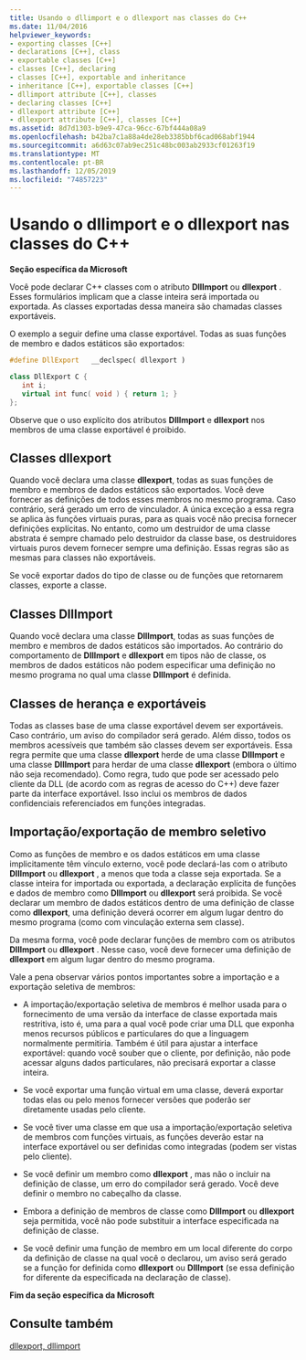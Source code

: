 ```yaml
---
title: Usando o dllimport e o dllexport nas classes do C++
ms.date: 11/04/2016
helpviewer_keywords:
- exporting classes [C++]
- declarations [C++], class
- exportable classes [C++]
- classes [C++], declaring
- classes [C++], exportable and inheritance
- inheritance [C++], exportable classes [C++]
- dllimport attribute [C++], classes
- declaring classes [C++]
- dllexport attribute [C++]
- dllexport attribute [C++], classes [C++]
ms.assetid: 8d7d1303-b9e9-47ca-96cc-67bf444a08a9
ms.openlocfilehash: b42ba7c1a88a4de28eb3385bbf6cad068abf1944
ms.sourcegitcommit: a6d63c07ab9ec251c48bc003ab2933cf01263f19
ms.translationtype: MT
ms.contentlocale: pt-BR
ms.lasthandoff: 12/05/2019
ms.locfileid: "74857223"
---
```

# <a name="using-dllimport-and-dllexport-in-c-classes"></a>Usando o dllimport e o dllexport nas classes do C++

**Seção específica da Microsoft**

Você pode declarar C++ classes com o atributo **DllImport** ou **dllexport** . Esses formulários implicam que a classe inteira será importada ou exportada. As classes exportadas dessa maneira são chamadas classes exportáveis.

O exemplo a seguir define uma classe exportável. Todas as suas funções de membro e dados estáticos são exportados:

```cpp
#define DllExport   __declspec( dllexport )

class DllExport C {
   int i;
   virtual int func( void ) { return 1; }
};
```

Observe que o uso explícito dos atributos **DllImport** e **dllexport** nos membros de uma classe exportável é proibido.

##  <a name="_pluslang_using_dllimport_and_dllexport_in_c2b2bdllexportclasses"></a>Classes dllexport

Quando você declara uma classe **dllexport**, todas as suas funções de membro e membros de dados estáticos são exportados. Você deve fornecer as definições de todos esses membros no mesmo programa. Caso contrário, será gerado um erro de vinculador. A única exceção a essa regra se aplica às funções virtuais puras, para as quais você não precisa fornecer definições explícitas. No entanto, como um destruidor de uma classe abstrata é sempre chamado pelo destruidor da classe base, os destruidores virtuais puros devem fornecer sempre uma definição. Essas regras são as mesmas para classes não exportáveis.

Se você exportar dados do tipo de classe ou de funções que retornarem classes, exporte a classe.

##  <a name="_pluslang_dllexport_classesdllexportclasses"></a>Classes DllImport

Quando você declara uma classe **DllImport**, todas as suas funções de membro e membros de dados estáticos são importados. Ao contrário do comportamento de **DllImport** e **dllexport** em tipos não de classe, os membros de dados estáticos não podem especificar uma definição no mesmo programa no qual uma classe **DllImport** é definida.

##  <a name="_pluslang_using_dllimport_and_dllexport_in_c2b2binheritanceandexportableclasses"></a>Classes de herança e exportáveis

Todas as classes base de uma classe exportável devem ser exportáveis. Caso contrário, um aviso do compilador será gerado. Além disso, todos os membros acessíveis que também são classes devem ser exportáveis. Essa regra permite que uma classe **dllexport** herde de uma classe **DllImport** e uma classe **DllImport** para herdar de uma classe **dllexport** (embora o último não seja recomendado). Como regra, tudo que pode ser acessado pelo cliente da DLL (de acordo com as regras de acesso do C++) deve fazer parte da interface exportável. Isso inclui os membros de dados confidenciais referenciados em funções integradas.

##  <a name="_pluslang_using_dllimport_and_dllexport_in_c2b2bselectivememberimportexport"></a>Importação/exportação de membro seletivo

Como as funções de membro e os dados estáticos em uma classe implicitamente têm vínculo externo, você pode declará-las com o atributo **DllImport** ou **dllexport** , a menos que toda a classe seja exportada. Se a classe inteira for importada ou exportada, a declaração explícita de funções e dados de membro como **DllImport** ou **dllexport** será proibida. Se você declarar um membro de dados estáticos dentro de uma definição de classe como **dllexport**, uma definição deverá ocorrer em algum lugar dentro do mesmo programa (como com vinculação externa sem classe).

Da mesma forma, você pode declarar funções de membro com os atributos **DllImport** ou **dllexport** . Nesse caso, você deve fornecer uma definição de **dllexport** em algum lugar dentro do mesmo programa.

Vale a pena observar vários pontos importantes sobre a importação e a exportação seletiva de membros:

- A importação/exportação seletiva de membros é melhor usada para o fornecimento de uma versão da interface de classe exportada mais restritiva, isto é, uma para a qual você pode criar uma DLL que exponha menos recursos públicos e particulares do que a linguagem normalmente permitiria. Também é útil para ajustar a interface exportável: quando você souber que o cliente, por definição, não pode acessar alguns dados particulares, não precisará exportar a classe inteira.

- Se você exportar uma função virtual em uma classe, deverá exportar todas elas ou pelo menos fornecer versões que poderão ser diretamente usadas pelo cliente.

- Se você tiver uma classe em que usa a importação/exportação seletiva de membros com funções virtuais, as funções deverão estar na interface exportável ou ser definidas como integradas (podem ser vistas pelo cliente).

- Se você definir um membro como **dllexport** , mas não o incluir na definição de classe, um erro do compilador será gerado. Você deve definir o membro no cabeçalho da classe.

- Embora a definição de membros de classe como **DllImport** ou **dllexport** seja permitida, você não pode substituir a interface especificada na definição de classe.

- Se você definir uma função de membro em um local diferente do corpo da definição de classe na qual você o declarou, um aviso será gerado se a função for definida como **dllexport** ou **DllImport** (se essa definição for diferente da especificada na declaração de classe).

**Fim da seção específica da Microsoft**

## <a name="see-also"></a>Consulte também

[dllexport, dllimport](../cpp/dllexport-dllimport.md)